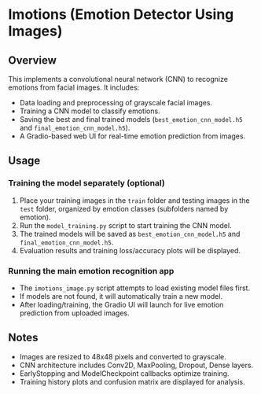 # Imotions (Emotion Detector Using Images)

## Overview

This implements a convolutional neural network (CNN) to recognize emotions from facial images. It includes:

- Data loading and preprocessing of grayscale facial images.
- Training a CNN model to classify emotions.
- Saving the best and final trained models (`best_emotion_cnn_model.h5` and `final_emotion_cnn_model.h5`).
- A Gradio-based web UI for real-time emotion prediction from images.


## Usage

### Training the model separately (optional)

1. Place your training images in the `train` folder and testing images in the `test` folder, organized by emotion classes (subfolders named by emotion).
2. Run the `model_training.py` script to start training the CNN model.
3. The trained models will be saved as `best_emotion_cnn_model.h5` and `final_emotion_cnn_model.h5`.
4. Evaluation results and training loss/accuracy plots will be displayed.


### Running the main emotion recognition app

- The `imotions_image.py` script attempts to load existing model files first.
- If models are not found, it will automatically train a new model.
- After loading/training, the Gradio UI will launch for live emotion prediction from uploaded images.


## Notes

- Images are resized to 48x48 pixels and converted to grayscale.
- CNN architecture includes Conv2D, MaxPooling, Dropout, Dense layers.
- EarlyStopping and ModelCheckpoint callbacks optimize training.
- Training history plots and confusion matrix are displayed for analysis.

